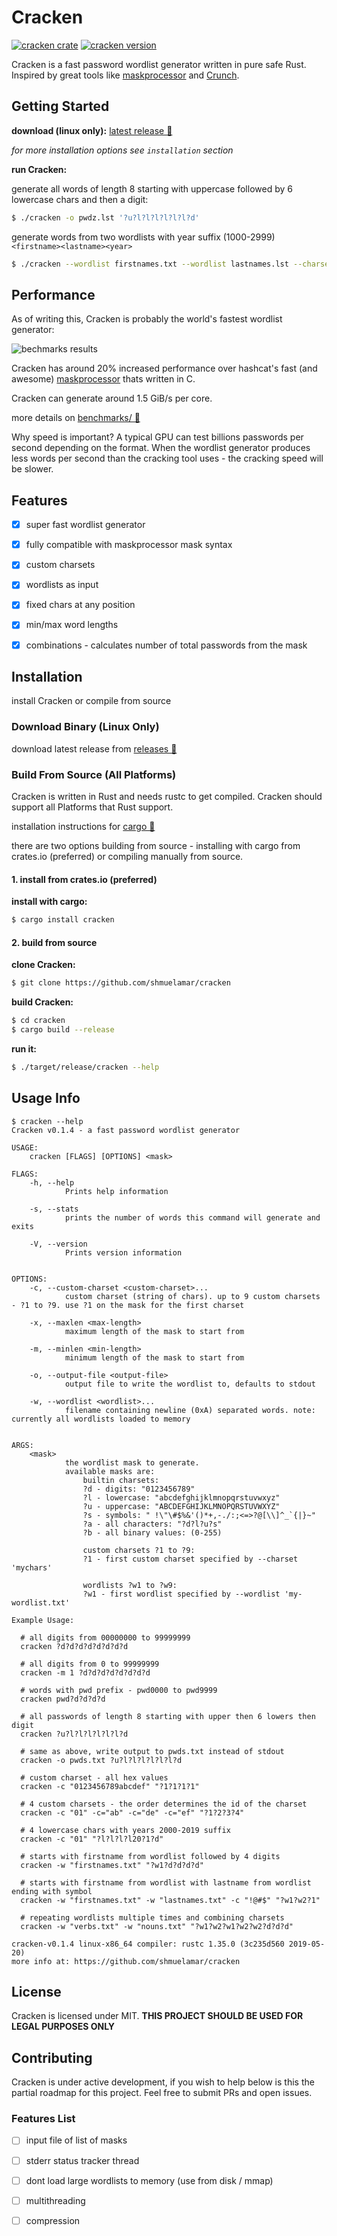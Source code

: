 # Cracken
[![cracken crate](https://img.shields.io/crates/v/cracken.svg)](https://crates.io/crates/cracken)
[![cracken version](https://img.shields.io/crates/l/cracken.svg)](https://crates.io/crates/cracken)

Cracken is a fast password wordlist generator written in pure safe Rust. Inspired by great tools like [maskprocessor][mp] and [Crunch][crunch].


## Getting Started

**download (linux only):** [latest release 🔗][releases]

*for more installation options see `installation` section*

**run Cracken:**

generate all words of length 8 starting with uppercase followed by 6 lowercase chars and then a digit:

```bash
$ ./cracken -o pwdz.lst '?u?l?l?l?l?l?l?d'
```

generate words from two wordlists with year suffix (1000-2999) `<firstname><lastname><year>`

```bash
$ ./cracken --wordlist firstnames.txt --wordlist lastnames.lst --charset '12' '?w1?w2?1?d?d?d'
```


## Performance

As of writing this, Cracken is probably the world's fastest wordlist generator:

![bechmarks results](./benchmarks/bench-results.png)

Cracken has around 20% increased performance over hashcat's fast (and awesome) [maskprocessor][mp] thats written in C.

Cracken can generate around 1.5 GiB/s per core.

more details on [benchmarks/ 🔗](./benchmarks/README.md)

Why speed is important? A typical GPU can test billions passwords per second depending on the format.
When the wordlist generator produces less words per second than the cracking tool uses - the cracking speed will be slower.


## Features

* [x] super fast wordlist generator
* [x] fully compatible with maskprocessor mask syntax
* [x] custom charsets
* [x] wordlists as input
* [x] fixed chars at any position
* [x] min/max word lengths
* [x] combinations - calculates number of total passwords from the mask


## Installation

install Cracken or compile from source


### Download Binary (Linux Only)

download latest release from [releases 🔗][releases]

### Build From Source (All Platforms)

Cracken is written in Rust and needs rustc to get compiled. Cracken should support all Platforms that Rust support.

installation instructions for [cargo 🔗][rustc-installation]

there are two options building from source - installing with cargo from crates.io (preferred) or compiling manually from source.


#### 1. install from crates.io (preferred)

**install with cargo:**

```bash
$ cargo install cracken
```

#### 2. build from source


**clone Cracken:**

```bash
$ git clone https://github.com/shmuelamar/cracken
```

**build Cracken:**

```bash
$ cd cracken
$ cargo build --release
```

**run it:**

```bash
$ ./target/release/cracken --help
```


## Usage Info


```
$ cracken --help
Cracken v0.1.4 - a fast password wordlist generator 

USAGE:
    cracken [FLAGS] [OPTIONS] <mask>

FLAGS:
    -h, --help       
            Prints help information

    -s, --stats      
            prints the number of words this command will generate and exits

    -V, --version    
            Prints version information


OPTIONS:
    -c, --custom-charset <custom-charset>...    
            custom charset (string of chars). up to 9 custom charsets - ?1 to ?9. use ?1 on the mask for the first charset

    -x, --maxlen <max-length>                   
            maximum length of the mask to start from

    -m, --minlen <min-length>                   
            minimum length of the mask to start from

    -o, --output-file <output-file>             
            output file to write the wordlist to, defaults to stdout

    -w, --wordlist <wordlist>...                
            filename containing newline (0xA) separated words. note: currently all wordlists loaded to memory


ARGS:
    <mask>    
            the wordlist mask to generate.
            available masks are:
                builtin charsets:
                ?d - digits: "0123456789"
                ?l - lowercase: "abcdefghijklmnopqrstuvwxyz"
                ?u - uppercase: "ABCDEFGHIJKLMNOPQRSTUVWXYZ"
                ?s - symbols: " !\"\#$%&'()*+,-./:;<=>?@[\\]^_`{|}~"
                ?a - all characters: "?d?l?u?s"
                ?b - all binary values: (0-255)
            
                custom charsets ?1 to ?9:
                ?1 - first custom charset specified by --charset 'mychars'
            
                wordlists ?w1 to ?w9:
                ?w1 - first wordlist specified by --wordlist 'my-wordlist.txt'

Example Usage:

  # all digits from 00000000 to 99999999
  cracken ?d?d?d?d?d?d?d?d

  # all digits from 0 to 99999999
  cracken -m 1 ?d?d?d?d?d?d?d?d

  # words with pwd prefix - pwd0000 to pwd9999
  cracken pwd?d?d?d?d

  # all passwords of length 8 starting with upper then 6 lowers then digit
  cracken ?u?l?l?l?l?l?l?d

  # same as above, write output to pwds.txt instead of stdout
  cracken -o pwds.txt ?u?l?l?l?l?l?l?d

  # custom charset - all hex values
  cracken -c "0123456789abcdef" "?1?1?1?1"

  # 4 custom charsets - the order determines the id of the charset
  cracken -c "01" -c="ab" -c="de" -c="ef" "?1?2?3?4"

  # 4 lowercase chars with years 2000-2019 suffix
  cracken -c "01" "?l?l?l?l20?1?d"

  # starts with firstname from wordlist followed by 4 digits
  cracken -w "firstnames.txt" "?w1?d?d?d?d"

  # starts with firstname from wordlist with lastname from wordlist ending with symbol
  cracken -w "firstnames.txt" -w "lastnames.txt" -c "!@#$" "?w1?w2?1"

  # repeating wordlists multiple times and combining charsets
  cracken -w "verbs.txt" -w "nouns.txt" "?w1?w2?w1?w2?w2?d?d?d"

cracken-v0.1.4 linux-x86_64 compiler: rustc 1.35.0 (3c235d560 2019-05-20)
more info at: https://github.com/shmuelamar/cracken
```


## License

Cracken is licensed under MIT. **THIS PROJECT SHOULD BE USED FOR LEGAL PURPOSES ONLY**


## Contributing

Cracken is under active development, if you wish to help below is this the partial roadmap for this project.
Feel free to submit PRs and open issues.

### Features List

* [ ] input file of list of masks
* [ ] stderr status tracker thread
* [ ] dont load large wordlists to memory (use from disk / mmap)
* [ ] multithreading
* [ ] compression


[mp]: https://hashcat.net/wiki/doku.php?id=maskprocessor
[crunch]: https://github.com/crunchsec/crunch
[releases]: https://github.com/shmuelamar/cracken/releases
[rustc-installation]: https://www.rust-lang.org/tools/install
